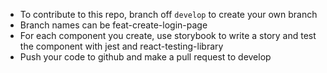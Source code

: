  - To contribute to this repo, branch off `develop` to create your own branch
 - Branch names can be feat-create-login-page
 - For each component you create, use storybook to write a story and test the component with jest and react-testing-library
 - Push your code to github and make a pull request to develop

